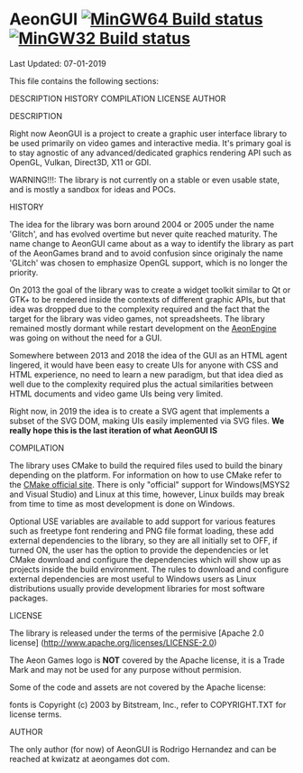 AeonGUI [![MinGW64 Build status](https://ci.appveyor.com/api/projects/status/g1hx08cchdmkbw3m?svg=true)](https://ci.appveyor.com/project/Kwizatz/aeongui) [![MinGW32 Build status](https://ci.appveyor.com/api/projects/status/yogupd65ow1dr8pq?svg=true)](https://ci.appveyor.com/project/Kwizatz/aeongui-altq2)
=======

Last Updated: 07-01-2019

This file contains the following sections:

DESCRIPTION
HISTORY
COMPILATION
LICENSE
AUTHOR

DESCRIPTION

Right now AeonGUI is a project to create a graphic user interface library to be used primarily on video games and interactive media.
It's primary goal is to stay agnostic of any advanced/dedicated graphics rendering API such as OpenGL, Vulkan, Direct3D, X11 or GDI.

WARNING!!!: The library is not currently on a stable or even usable state, and is mostly a sandbox for ideas and POCs.

HISTORY

The idea for the library was born around 2004 or 2005 under the name 'Glitch', and has evolved overtime but never quite reached maturity.
The name change to AeonGUI came about as a way to identify the library as part of the AeonGames brand
and to avoid confusion since originaly the name 'GLitch' was chosen to emphasize OpenGL support, which is no longer the priority.

On 2013 the goal of the library was to create a widget toolkit similar to Qt or GTK+ to be rendered inside the contexts of different
graphic APIs, but that idea was dropped due to the complexity required and the fact that the target for the library was video games,
not spreadsheets. The library remained mostly dormant while restart development on the [AeonEngine](https://github.com/AeonGames/AeonEngine)
was going on without the need for a GUI.

Somewhere between 2013 and 2018 the idea of the GUI as an HTML agent lingered, it would have been easy to create UIs for anyone
with CSS and HTML experience, no need to learn a new paradigm, but that idea died as well due to the complexity required plus
the actual similarities between HTML documents and video game UIs being very limited.

Right now, in 2019 the idea is to create a SVG agent that implements a subset of the SVG DOM, making UIs easily implemented via SVG files.
**We really hope this is the last iteration of what AeonGUI IS**

COMPILATION

The library uses CMake to build the required files used to build the binary depending on the platform.
For information on how to use CMake refer to the [CMake official site](https://www.cmake.org).
There is only "official" support for Windows(MSYS2 and Visual Studio) and Linux at this time,
however, Linux builds may break from time to time as most development is done on Windows.

Optional USE variables are available to add support for various features such as freetype font rendering and PNG file format loading,
these add external dependencies to the library, so they are all initially set to OFF, if turned ON, the user has the option to provide
the dependencies or let CMake download and configure the dependencies which will show up as projects inside the build environment.
The rules to download and configure external dependencies are most useful to Windows users as Linux distributions usually provide
development libraries for most software packages.

LICENSE

The library is released under the terms of the permisive [Apache 2.0 license] (http://www.apache.org/licenses/LICENSE-2.0)

The Aeon Games logo is __NOT__ covered by the Apache license,
it is a Trade Mark and may not be used for any purpose without permision.

Some of the code and assets are not covered by the Apache license:

fonts     is Copyright (c) 2003 by Bitstream, Inc., refer to COPYRIGHT.TXT for license terms.

AUTHOR

The only author (for now) of AeonGUI is Rodrigo Hernandez and can be reached at kwizatz at aeongames dot com.
